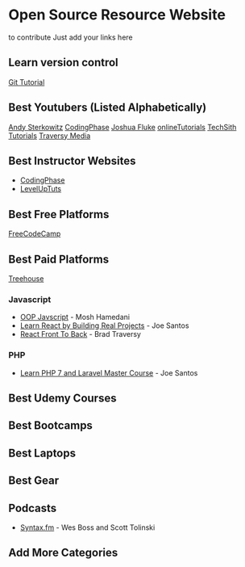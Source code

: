 # Open Source Resource Website
to contribute Just add your links here

## Learn version control
[Git Tutorial](https://codeburst.io/a-step-by-step-guide-to-making-your-first-github-contribution-5302260a2940)

## Best Youtubers (Listed Alphabetically)
[Andy Sterkowitz](https://www.youtube.com/channel/UCZ9qFEC82qM6Pk-54Q4TVWA)
[CodingPhase](https://www.youtube.com/channel/UC46wWUso9H5KPQcoL9iE3Ug)
[Joshua Fluke](https://www.youtube.com/channel/UC-91UA-Xy2Cvb98deRXuggA)
[onlineTutorials](https://www.youtube.com/channel/UCbwXnUipZsLfUckBPsC7Jog)
[TechSith Tutorials](https://www.youtube.com/channel/UCbGZKLIHpox2l0whz6_RYyg "TechSith Tutorials")
[Traversy Media](https://www.youtube.com/user/TechGuyWeb)

## Best Instructor Websites
- [CodingPhase](http://codingphase.com/)
- [LevelUpTuts](https://www.leveluptutorials.com/)

## Best Free Platforms
[FreeCodeCamp](https://freecodecamp.org)

## Best Paid Platforms
[Treehouse](https://teamtreehouse.com/home)

### Javascript
 - [OOP Javscript](https://www.udemy.com/javascript-object-oriented-programming/) - Mosh Hamedani
 - [Learn React by Building Real Projects](https://www.udemy.com/learn-react-by-building-a-real-projects/) - Joe Santos
 - [React Front To Back](https://www.udemy.com/react-front-to-back/) - Brad Traversy

### PHP
 - [Learn PHP 7 and Laravel Master Course](https://www.udemy.com/learn-php-7-and-laravel-master-course/) - Joe Santos

## Best Udemy Courses

## Best Bootcamps

## Best Laptops

## Best Gear

## Podcasts
 - [Syntax.fm](https://syntax.fm/) - Wes Boss and Scott Tolinski

## Add More Categories
